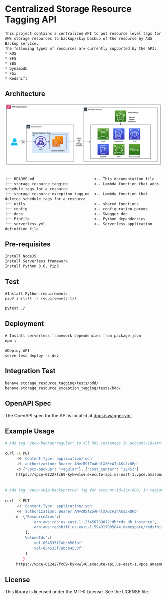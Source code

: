 # Centralized Storage Resource Tagging API

    This project contains a centralized API to put resource level tags for AWS storage resources to backup/skip backup of the resource by AWS Backup service.
    The following types of resources are currently supported by the API:
    * RDS
    * EFS
    * EBS
    * Dynamodb
    * FSx
    * Redshift

## Architecture
![Architecture2](docs/arch.png)

```
.
├── README.md                           <-- This documentation file
├── storage_resource_tagging            <-- Lambda function that adds schedule tags for a resource
├── storage_resource_exception_tagging  <-- Lambda function that deletes schedule tags for a resource
├── utils                               <-- shared functions
├── config                              <-- configuration params
├── docs                                <-- Swagger doc 
├── Pipfile                             <-- Python dependencies
└── serverless.yml                      <-- Serverless application definition file
```
## Pre-requisites
```shell script
Install NodeJS
Install Serverless framework
Install Python 3.6, Pip3
```


## Test
```shell script
#Install Python requirements
pip3 install -r requirements.txt

pytest ./
```

## Deployment
```shell script
# Install serverless framework dependencies from package.json
npm i

#Deploy API
serverless deploy -s dev
```

## Integration Test
```
behave storage_resource_tagging/tests/bdd/
behave storage_resource_exception_tagging/tests/bdd/
```

## OpenAPI Spec
The OpenAPI spec for the API is located at [docs/swagger.yml](docs/swagger.yml)

## Example Usage

```bash
# Add tag "vpcx-backup:regular" to all RDS instances in account-id=itx-000, in region=us-west-2 

curl -X PUT 
     -H 'Content-Type: application/json' 
     -H 'authorization: Bearer AMvcMSfZoAHnlXX0cAIhAKsJx8Pp' 
     -d {"vpcx-backup": "regular"}, {"cost_center": "12453"}
     https://vpce-01227fc69-kykwwlo6.execute-api.us-east-1.vpce.amazonaws.com/dev/v1/accounts/itx-000/regions/us-west-2/rds/storage/tags


# Add tag "vpcx-skip-backup:true" tag for account-id=itx-000, in region=us-west-2 and for specific resources in the request body

curl -X PUT 
     -H 'Content-Type: application/json' 
     -H 'authorization: Bearer AMvcMSfZoAHnlXX0cAIhAKsJx8Pp' 
    -d  {'ResourceArns':[
            'arn:aws:rds:us-east-1:123456789012:db:rds_db_instance', 
            'arn:aws:redshift:us-east-1:594917905844:namespace/redsfhit-cluster-namespace'
         ], 
        'VolumeIds':[
            'vol-054533f7abcb561bf', 
            'vol-054533f7abcb4533f'
         ]
        }
     https://vpce-012427fc69-kykwwlo6.execute-api.us-east-1.vpce.amazonaws.com/dev/v1/accounts/itx-000/regions/us-west-2/exceptions/backup/enable

```

## License
This library is licensed under the MIT-0 License. See the LICENSE file.